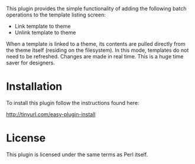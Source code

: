 This plugin provides the simple functionality of adding the following
batch operations to the template listing screen:

* Link template to theme
* Unlink template to theme

When a template is linked to a theme, its contents are pulled directly 
from the theme itself (residing on the filesystem). In this mode, 
templates do not need to be refreshed. Changes are made in real time.
This is a huge time saver for designers.

# Installation

To install this plugin follow the instructions found here:

http://tinyurl.com/easy-plugin-install

# License

This plugin is licensed under the same terms as Perl itself.